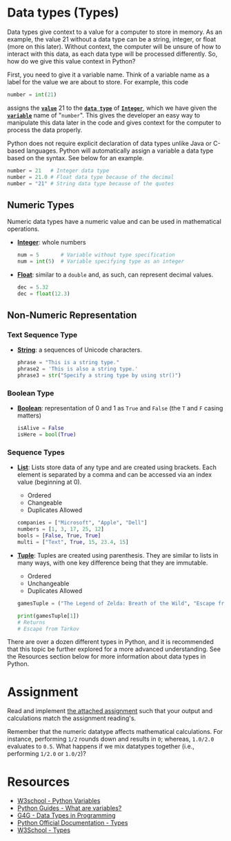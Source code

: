 # Data types (Types)

Data types give context to a value for a computer to store in memory. As an example, the value 21 without a data type can be a string, integer, or float (more on this later). Without context, the computer will be unsure of how to interact with this data, as each data type will be processed differently. So, how do we give this value context in Python?

First, you need to give it a variable name. Think of a variable name as a label for the value we are about to store. For example, this code

```py
number = int(21)
```

assigns the <u><strong>`value`</strong></u> 21 to the <u><strong>`data type`</strong></u> of <u><strong>`Integer`</strong></u>, which we have given the <u><strong>`variable`</strong></u> name of "`number`". This gives the developer an easy way to manipulate this data later in the code and gives context for the computer to process the data properly.

Python does not require explicit declaration of data types unlike Java or C-based languages. Python will automatically assign a variable a data type based on the syntax. See below for an example.

```py
number = 21   # Integer data type
number = 21.0 # Float data type because of the decimal
number = "21" # String data type because of the quotes
```

## Numeric Types

Numeric data types have a numeric value and can be used in mathematical operations.

- <u><strong>Integer</strong></u>: whole numbers

  ```py
  num = 5       # Variable without type specification
  num = int(5)  # Variable specifying type as an integer
  ```

- <u><strong>Float</strong></u>: similar to a `double` and, as such, can represent decimal values.
  ```py
  dec = 5.32
  dec = float(12.3)
  ```

## Non-Numeric Representation

### Text Sequence Type

- <u><strong>String</strong></u>: a sequences of Unicode characters.
  ```py
  phrase = "This is a string type."
  phrase2 = 'This is also a string type.'
  phrase3 = str("Specify a string type by using str()")
  ```

### Boolean Type

- <u><strong>Boolean</strong></u>: representation of 0 and 1 as `True` and `False` (the `T` and `F` casing matters)
  ```py
  isAlive = False
  isHere = bool(True)
  ```

### Sequence Types

- <u><strong>List</strong></u>: Lists store data of any type and are created using brackets. Each element is separated by a comma and can be accessed via an index value (beginning at 0).
  - Ordered
  - Changeable
  - Duplicates Allowed
  ```py
  companies = ["Microsoft", "Apple", "Dell"]
  numbers = [1, 3, 17, 25, 12]
  bools = [False, True, True]
  multi = ["Text", True, 15, 23.4, 15]
  ```
- <u><strong>Tuple</strong></u>: Tuples are created using parenthesis. They are similar to lists in many ways, with one key difference being that they are immutable.

  - Ordered
  - Unchangeable
  - Duplicates Allowed

  ```py
  gamesTuple = ("The Legend of Zelda: Breath of the Wild", "Escape from Tarkov", "Battlefield V") # A tuple containing strings of video game names

  print(gamesTuple[1])
  # Returns
  # Escape from Tarkov
  ```

There are over a dozen different types in Python, and it is recommended that this topic be further explored for a more advanced understanding. See the Resources section below for more information about data types in Python.

# Assignment

Read and implement [the attached assignment](/foundation/supplementary-material/assignments/assgn-1.md) such that your output and calculations match the assignment reading's.

Remember that the numeric datatype affects mathematical calculations. For instance, performing `1/2` rounds down and results in `0`; whereas, `1.0/2.0` evaluates to `0.5`. What happens if we mix datatypes together (i.e., performing `1/2.0` or `1.0/2`)?

# Resources

- [W3school - Python Variables](https://www.w3schools.com/python/python_variables.asp)
- [Python Guides - What are variables?](https://pythonguides.com/python-variables/)
- [G4G - Data Types in Programming](https://www.geeksforgeeks.org/data-types-in-programming/)
- [Python Official Documentation - Types](https://docs.python.org/3/library/stdtypes.html#numeric-types-int-float-complex)
- [W3School - Types](https://www.w3schools.com/python/python_datatypes.asp)
